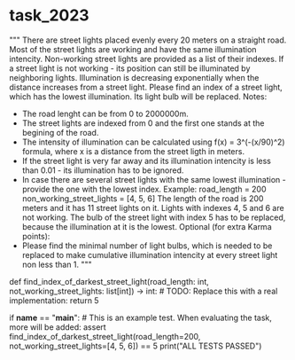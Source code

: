 # task_2023
"""
There are street lights placed evenly every 20 meters on a straight road.
Most of the street lights are working and have the same illumination intencity.
Non-working street lights are provided as a list of their indexes.
If a street light is not working - its position can still be illuminated by neighboring lights.
Illumination is decreasing exponentially when the distance increases from a street light.
Please find an index of a street light, which has the lowest illumination. Its light bulb will be replaced.
Notes:
- The road lenght can be from 0 to 2000000m.
- The street lights are indexed from 0 and the first one stands at the begining of the road.
- The intensity of illumination can be calculated using f(x) = 3^(-(x/90)^2) formula, 
  where x is a distance from the street ligth in meters.
- If the street light is very far away and its illumination intencity is less than 0.01 - its illumination has to be ignored.
- In case there are several street lights with the same lowest illumination - provide the one with the lowest index.
Example:
road_length = 200
non_working_street_lights = [4, 5, 6]
The length of the road is 200 meters and it has 11 street lights on it. Lights with indexes 4, 5 and 6 are not working.
The bulb of the street light with index 5 has to be replaced, because the illumination at it is the lowest.
Optional (for extra Karma points):
- Please find the minimal number of light bulbs, which is needed to be replaced
  to make cumulative illumination intencity at every street light non less than 1.
"""

def find_index_of_darkest_street_light(road_length: int, not_working_street_lights: list[int]) -> int:
    # TODO: Replace this with a real implementation:
    return 5

if __name__ == "__main__":
    # This is an example test. When evaluating the task, more will be added:
    assert find_index_of_darkest_street_light(road_length=200, not_working_street_lights=[4, 5, 6]) == 5
    print("ALL TESTS PASSED")